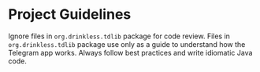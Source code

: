 # Project Guidelines

Ignore files in `org.drinkless.tdlib` package for code review.
Files in `org.drinkless.tdlib` package use only as a guide to understand how the Telegram app works.
Always follow best practices and write idiomatic Java code.
